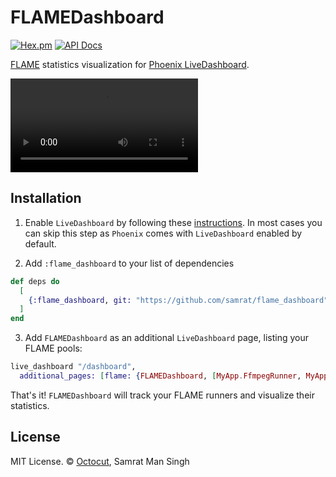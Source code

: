# FLAMEDashboard

[![Hex.pm](https://img.shields.io/hexpm/v/flame_dashboard.svg)](https://hex.pm/packages/flame_dashboard)
[![API Docs](https://img.shields.io/badge/api-docs-yellow.svg?style=flat)](https://hexdocs.pm/flame_dashboard)

[FLAME](https://github.com/phoenixframework/flame) statistics visualization for [Phoenix LiveDashboard](https://github.com/phoenixframework/phoenix_live_dashboard).

<video src='https://github.com/user-attachments/assets/ac1bb6e8-0cd3-470e-b456-a74a1060e21b' alt='FLAME LiveDashboard'></video>

## Installation

1. Enable `LiveDashboard` by following these [instructions](https://github.com/phoenixframework/phoenix_live_dashboard?tab=readme-ov-file#installation).
   In most cases you can skip this step as `Phoenix` comes with `LiveDashboard` enabled by default.

2. Add `:flame_dashboard` to your list of dependencies

```elixir
def deps do
  [
    {:flame_dashboard, git: "https://github.com/samrat/flame_dashboard"}
  ]
end
```

3. Add `FLAMEDashboard` as an additional `LiveDashboard` page, listing your FLAME pools:

```elixir
live_dashboard "/dashboard",
  additional_pages: [flame: {FLAMEDashboard, [MyApp.FfmpegRunner, MyApp.MLRunner]}]
```

That's it!
`FLAMEDashboard` will track your FLAME runners and visualize their statistics.

## License

MIT License. © [Octocut](https://octocut.com), Samrat Man Singh